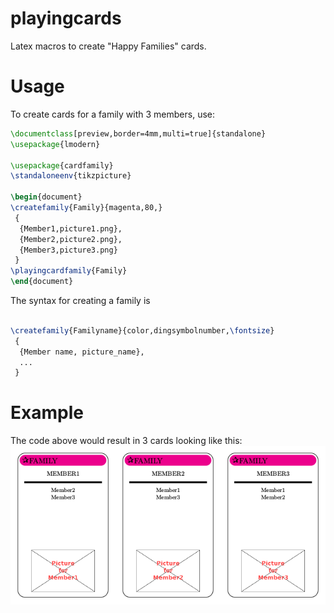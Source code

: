 playingcards
============

Latex macros to create "Happy Families" cards.

Usage
=====
To create cards for a family with 3 members, use:
```latex
\documentclass[preview,border=4mm,multi=true]{standalone}
\usepackage{lmodern}

\usepackage{cardfamily}
\standaloneenv{tikzpicture}

\begin{document}
\createfamily{Family}{magenta,80,}
 {
  {Member1,picture1.png},
  {Member2,picture2.png},
  {Member3,picture3.png}
 }
\playingcardfamily{Family}
\end{document}
```

The syntax for creating a family is
```latex

\createfamily{Familyname}{color,dingsymbolnumber,\fontsize}
 {
  {Member name, picture_name},
  ...
 }
```

Example
=======
The code above would result in 3 cards looking like this:
![Example cards](examples/cards.png)
